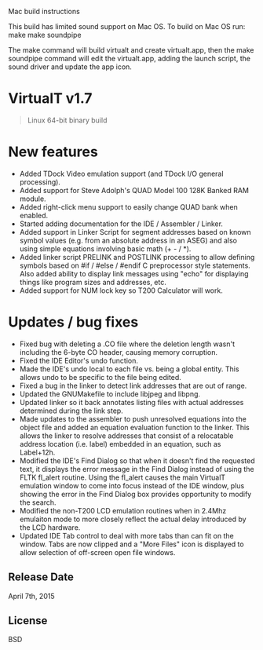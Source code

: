 Mac build instructions

This build has limited sound support on Mac OS. To build on Mac OS run:
make
make soundpipe

The make command will build virtualt and create virtualt.app, then the make
soundpipe command will edit the virtualt.app, adding the launch script, the
sound driver and update the app icon.

VirtualT v1.7
=============

> Linux 64-bit binary build

New features
============
  - Added TDock Video emulation support (and TDock I/O general processing).
  - Added support for Steve Adolph's QUAD Model 100 128K Banked RAM module.
  - Added right-click menu support to easily change QUAD bank when enabled.
  - Started adding documentation for the IDE / Assembler / Linker.
  - Added support in Linker Script for segment addresses based on known symbol
    values (e.g. from an absolute address in an ASEG) and also using simple
    equations involving basic math (+ - / *).
  - Added linker script PRELINK and POSTLINK processing to allow defining symbols
    based on #if / #else / #endif C preprocessor style statements.  Also added
    ability to display link messages using "echo" for displaying things like
    program sizes and addresses, etc.
  - Added support for NUM lock key so T200 Calculator will work.

Updates / bug fixes
===================
  - Fixed bug with deleting a .CO file where the deletion length wasn't including
    the 6-byte CO header, causing memory corruption.
  - Fixed the IDE Editor's undo function.
  - Made the IDE's undo local to each file vs. being a global entity.  This allows
    undo to be specific to the file being edited.
  - Fixed a bug in the linker to detect link addresses that are out of range.
  - Updated the GNUMakefile to include libjpeg and libpng.
  - Updated linker so it back annotates listing files with actual addresses
    determined during the link step.
  - Made updates to the assembler to push unresolved equations into the object
    file and added an equation evaluation function to the linker.  This allows
    the linker to resolve addresses that consist of a relocatable address
    location (i.e. label) embedded in an equation, such as Label+12h.
  - Modified the IDE's Find Dialog so that when it doesn't find the requested
    text, it displays the error message in the Find Dialog instead of using
    the FLTK fl_alert routine.  Using the fl_alert causes the main VirtualT
    emulation window to come into focus instead of the IDE window, plus showing
    the error in the Find Dialog box provides opportunity to modify the search.
  - Modified the non-T200 LCD emulation routines when in 2.4Mhz emulaiton mode
    to more closely reflect the actual delay introduced by the LCD hardware.
  - Updated IDE Tab control to deal with more tabs than can fit on the window.
    Tabs are now clipped and a "More Files" icon is displayed to allow selection
    of off-screen open file windows.

Release Date
----
April 7th, 2015

License
----
BSD

